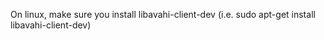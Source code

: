 


On linux, make sure you install libavahi-client-dev
(i.e. sudo apt-get install libavahi-client-dev)
